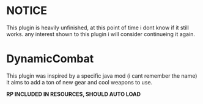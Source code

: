 # NOTICE

This plugin is heavily unfinished, at this point of time i dont know if it still works. any interest shown to this plugin i will consider continueing it again.

# DynamicCombat

This plugin was inspired by a specific java mod (i cant remember the name) it aims to add a ton of new gear and cool weapons to use.

**RP INCLUDED IN RESOURCES, SHOULD AUTO LOAD**
